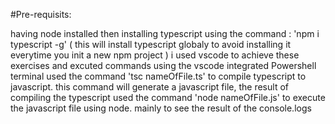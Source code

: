 #Pre-requisits:

having node installed
then installing typescript using the command : 'npm i typescript -g' ( this will install typescript globaly to avoid installing it everytime you init a new npm project )
i used vscode to achieve these exercises and excuted commands using the vscode integrated Powershell terminal
used the command 'tsc nameOfFile.ts' to compile typescript to javascript. this command will generate a javascript file, the result of compiling the typescript
used the command 'node nameOfFile.js' to execute the javascript file using node. mainly to see the result of the console.logs